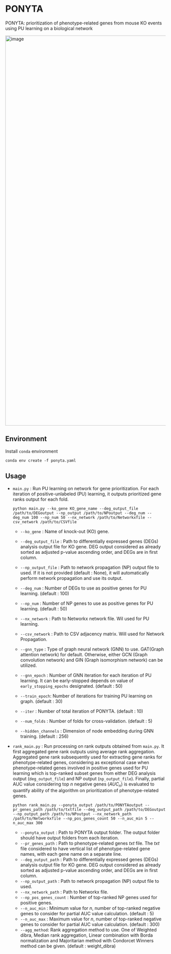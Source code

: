 # PONYTA
PONYTA: prioritization of phenotype-related genes from mouse KO events using PU learning on a biological network

<img width="1226" alt="image" src="https://github.com/user-attachments/assets/31120b78-f071-4d85-a86a-99bef05cd055">

## Environment
Install `conda` environment

```
conda env create -f ponyta.yaml
```

## Usage

- `main.py` : Run PU learning on network for gene prioritization. For each iteration of positive-unlabeled (PU) learning, it outputs prioritized gene ranks output for each fold.
  ```
  python main.py --ko_gene KO_gene_name --deg_output_file /path/to/DEGoutput --np_output /path/to/NPoutput --deg_num --deg_num 100 --np_num 50 --nx_network /path/to/Networkxfile --csv_network /path/to/CSVfile
  ```
  - `--ko_gene` : Name of knock-out (KO) gene. 
  - `--deg_output_file` : Path to differentially expressed genes (DEGs) analysis output file for KO gene. DEG output considered as already sorted as adjusted p-value ascending order, and DEGs are in first column.
  - `--np_output_file` : Path to network propagation (NP) output file to used. If it is not provided (default : None), it will automatically perform network propagation and use its output.
  - `--deg_num` : Number of DEGs to use as positive genes for PU learning. (default : 100)
  - `--np_num` : Number of NP genes to use as positive genes for PU learning. (default : 50)
  - `--nx_network` : Path to Networkx network file. Wil used for PU learning.
  - `--csv_network` : Path to CSV adjacency matrix. Will used for Network Propagation.

  - `--gnn_type` : Type of graph neural network (GNN) to use. GAT(Graph attention network) for default. Otherwise, either GCN (Graph convolution network) and GIN (Graph isomorphism network) can be utilized.
  - `--gnn_epoch` : Number of GNN iteration for each iteration of PU learning. It can be early-stopped depends on value of `early_stopping_epochs` designated. (default : 50)
  - `--train_epoch`: Number of iterations for training PU learning on graph. (default : 30)
  - `--iter` : Number of total iteration of PONYTA. (default : 10)
  - `--num_folds` : Number of folds for cross-validation. (default : 5)
  - `--hidden_channels` : Dimension of node embedding during GNN training. (default : 256)
 
- `rank_main.py` : Run processing on rank outputs obtained from `main.py`. It first aggregated gene rank outputs using average rank aggregation. Aggregated gene rank subsequently used for extracting gene ranks for phenotype-related genes, considering as exceptional case when phenotype-related genes involved in positive genes used for PU learning which is top-ranked subset genes from either DEG analysis output (`deg_output_file`) and NP output (`np_output_file`). Finally, partial AUC value considering top _n_ negative genes ($AUC_n$) is evaluated to quantify ability of the algorithm on prioritization of phenotype-related genes.
  ```
  python rank_main.py --ponyta_output /path/to/PONYTAoutput --pr_genes_path /path/to/txtfile --deg_output_path /path/to/DEGoutput --np_output_path /path/to/NPoutput --nx_network_path /path/to/Networkxfile --np_pos_genes_count 50 --n_auc_min 5 --n_auc_max 300
  ```
  - `--ponyta_output` : Path to PONYTA output folder. The output folder should have output folders from each iteration.
  - `--pr_genes_path` : Path to phenotype-related genes _txt_ file. The _txt_ file considered to have vertical list of phenotype-related gene names, with each gene name on a separate line.
  - `--deg_output_path` : Path to differentially expressed genes (DEGs) analysis output file for KO gene. DEG output considered as already sorted as adjusted p-value ascending order, and DEGs are in first column.
  - `--np_output_path` : Path to network propagation (NP) output file to used.
  - `--nx_network_path` : Path to Networkx file.
  - `--np_pos_genes_count` : Number of top-ranked NP genes used for positive genes.
  - `--n_auc_min` : Minimum value for _n_, number of top-ranked negative genes to consider for partial AUC value calculation. (default : 5)
  - `--n_auc_max` : Maximum value for _n_, number of top-ranked negative genes to consider for partial AUC value calculation. (default : 300)
  - `--agg_method`: Rank aggregation method to use. One of Weighted dibra, Median rank aggregation, Linear combination with Borda normalization and Majoritarian method with Condorcet Winners method can be given. (default : weight_dibra)

